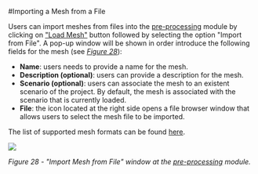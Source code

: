 #Importing a Mesh from a File 

Users can import meshes from files into the [pre-processing](/pre/pre_intro.md) module by clicking on ["Load Mesh"](/pre/Load_Mesh.md) button followed by selecting the option "Import from File". A pop-up window will be shown in order introduce the following fields for the mesh (see [_Figure 28_](#Iota-Pre-Import-Mesh)):
* **Name**: users needs to provide a name for the mesh.
* **Description (optional)**: users can provide a description for the mesh.
* **Scenario (optional)**: users can associate the mesh to an existent scenario of the project.  By default, the mesh is associated with the scenario that is currently loaded.
* **File**: the icon located at the right side opens a file browser window that allows users to select the mesh file to be imported.

The list of supported mesh formats can be found [here](/project/project_meshes.md).

 ![](/assets/iota-pre-Import_Mesh_cropped.PNG)<a name="Iota-Pre-Load-Mesh"></a>

_Figure 28 - "Import Mesh from File" window at the [pre-processing](/pre/pre_intro.md) module._
